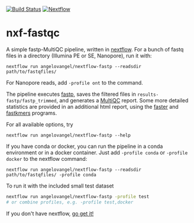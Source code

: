 [![Build Status](https://travis-ci.com/angelovangel/nxf-fastqc.svg?branch=master)](https://travis-ci.com/angelovangel/nxf-fastqc)
[![Nextflow](https://img.shields.io/badge/nextflow-%E2%89%A519.08.0-brightgreen.svg)](https://www.nextflow.io/)


# nxf-fastqc
A simple fastp-MultiQC pipeline, written in [nextflow](https://www.nextflow.io/).
For a bunch of fastq files in a directory (Illumina PE or SE, Nanopore), run it with:

```
nextflow run angelovangel/nextflow-fastp --readsdir path/to/fastqfiles/
```

For Nanopore reads, add `-profile ont` to the command.

The pipeline executes [fastp](https://github.com/OpenGene/fastp), saves the filtered files in `results-fastp/fastp_trimmed`, and generates a [MultiQC](https://multiqc.info/) report. Some more detailed statistics are provided in an additional html report, using the [faster](https://github.com/angelovangel/faster) and [fastkmers](https://github.com/angelovangel/fastkmers) programs.

For all available options, try

```
nextflow run angelovangel/nextflow-fastp --help
```

If you have conda or docker, you can run the pipeline in a conda environment or in a docker container. Just add `-profile conda` or `-profile docker` to the nextflow command:
```
nextflow run angelovangel/nextflow-fastp --readsdir path/to/fastqfiles/ -profile conda
```

To run it with the included small test dataset
```bash
nextflow run angelovangel/nextflow-fastp -profile test 
# or combine profiles, e.g. -profile test,docker
```

If you don't have nextflow, [go get it!](https://www.nextflow.io/)